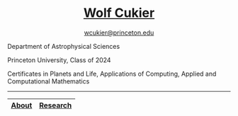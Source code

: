 

<h1 align="center"><a href="index.html">Wolf Cukier</a></h1>
<p align="center"> <a href="mailto:wcukier@princeton.edu"> wcukier@princeton.edu</a></p>

Department of Astrophysical Sciences

Princeton University, Class of 2024

Certificates in Planets and Life, Applications of Computing, Applied and Computational Mathematics


***

|[About](about.md)|[Research](research.md)|
|--------|-------------------|
